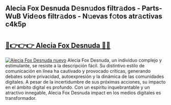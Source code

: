 ## Alecia Fox Desnuda D𝚎sn𝚞dos filtr𝚊dos - Parts-WuB Vid𝚎os filtr𝚊dos - N𝚞evas f𝚘tos atr𝚊ctivas c4k5p

# <h2><a href="http://mb701u.tromn.icu/?c=Alecia+Fox+Desnuda">🔗👉👉👉 Alecia Fox Desnuda 🔗🔗</a></h2>

[![Alecia Fox Desnuda nuevo](https://i.imgur.com/pEAQMta.gif)](http://mb701u.tromn.icu/?c=Alecia+Fox+Desnuda)
Alecia Fox Desnuda, un individuo complejo y estimulante, se resiste a la descripción fácil. Su distintivo estilo de comunicación en línea ha cautivado y provocado críticas, generando debates sobre privacidad, autoexpresión y la dinámica de las comunidades digitales. A pesar de la incertidumbre de sus próximas acciones, su impacto en el ámbito digital es profundo. Con un espíritu inquebrantable y un atractivo innegable, Alecia Fox Desnuda impact en los medios digitales es transformador.

